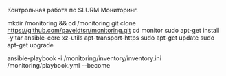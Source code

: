 Контрольная работа по SLURM Мониторинг. 

mkdir /monitoring && cd /monitoring
git clone https://github.com/paveldtsn/monitoring.git
cd monitor
sudo apt-get install -y tar ansible-core xz-utils apt-transport-https
sudo apt-get update
sudo apt-get upgrade

ansible-playbook -i /monitoring/inventory/inventory.ini /monitoring/playbook.yml --become